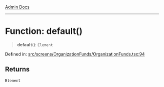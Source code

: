 [Admin Docs](/)

***

# Function: default()

> **default**(): `Element`

Defined in: [src/screens/OrganizationFunds/OrganizationFunds.tsx:94](https://github.com/PalisadoesFoundation/talawa-admin/blob/main/src/screens/OrganizationFunds/OrganizationFunds.tsx#L94)

## Returns

`Element`
